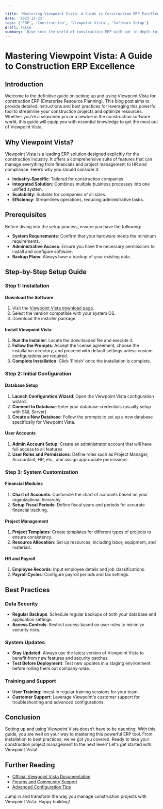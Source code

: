 ```yaml
---

title: 'Mastering Viewpoint Vista: A Guide to Construction ERP Excellence'
date: '2023-12-23'
tags: ['ERP', 'Construction', 'Viewpoint Vista', 'Software Setup']
draft: false
summary: 'Dive into the world of construction ERP with our in-depth tutorial on setting up and utilizing Viewpoint Vista. Learn best practices, from installation to optimization, for a seamless project management experience.'
---
```


# Mastering Viewpoint Vista: A Guide to Construction ERP Excellence

## Introduction

Welcome to the definitive guide on setting up and using Viewpoint Vista for construction ERP (Enterprise Resource Planning). This blog post aims to provide detailed instructions and best practices for leveraging this powerful tool to streamline your construction projects and optimize resources. Whether you're a seasoned pro or a newbie in the construction software world, this guide will equip you with essential knowledge to get the most out of Viewpoint Vista.

## Why Viewpoint Vista?

Viewpoint Vista is a leading ERP solution designed explicitly for the construction industry. It offers a comprehensive suite of features that can manage everything from financials and project management to HR and compliance. Here’s why you should consider it:

- **Industry-Specific**: Tailored for construction companies.
- **Integrated Solution**: Combines multiple business processes into one unified system.
- **Scalability**: Suitable for companies of all sizes.
- **Efficiency**: Streamlines operations, reducing administrative tasks.

## Prerequisites

Before diving into the setup process, ensure you have the following:

- **System Requirements**: Confirm that your hardware meets the minimum requirements.
- **Administrative Access**: Ensure you have the necessary permissions to install and configure software.
- **Backup Plans**: Always have a backup of your existing data.

## Step-by-Step Setup Guide

### Step 1: Installation

#### Download the Software

1. Visit the [Viewpoint Vista download page](https://viewpoint.com).
2. Select the version compatible with your system OS.
3. Download the installer package.

#### Install Viewpoint Vista

1. **Run the Installer**: Locate the downloaded file and execute it.
2. **Follow the Prompts**: Accept the license agreement, choose the installation directory, and proceed with default settings unless custom configurations are required.
3. **Complete Installation**: Click 'Finish' once the installation is complete.

### Step 2: Initial Configuration

#### Database Setup

1. **Launch Configuration Wizard**: Open the Viewpoint Vista configuration wizard.
2. **Connect to Database**: Enter your database credentials (usually setup with SQL Server). 
3. **Create a New Database**: Follow the prompts to set up a new database specifically for Viewpoint Vista.

#### User Accounts

1. **Admin Account Setup**: Create an administrator account that will have full access to all features.
2. **User Roles and Permissions**: Define roles such as Project Manager, Accountant, HR, etc., and assign appropriate permissions.

### Step 3: System Customization

#### Financial Modules

1. **Chart of Accounts**: Customize the chart of accounts based on your organizational hierarchy.
2. **Setup Fiscal Periods**: Define fiscal years and periods for accurate financial tracking.

#### Project Management

1. **Project Templates**: Create templates for different types of projects to ensure consistency.
2. **Resource Allocation**: Set up resources, including labor, equipment, and materials.

#### HR and Payroll

1. **Employee Records**: Input employee details and job classifications.
2. **Payroll Cycles**: Configure payroll periods and tax settings.

## Best Practices

### Data Security

- **Regular Backups**: Schedule regular backups of both your database and application settings.
- **Access Controls**: Restrict access based on user roles to minimize security risks.

### System Updates

- **Stay Updated**: Always use the latest version of Viewpoint Vista to benefit from new features and security patches.
- **Test Before Deployment**: Test new updates in a staging environment before rolling them out company-wide.

### Training and Support

- **User Training**: Invest in regular training sessions for your team.
- **Customer Support**: Leverage Viewpoint's customer support for troubleshooting and advanced configurations.

## Conclusion

Setting up and using Viewpoint Vista doesn’t have to be daunting. With this guide, you are well on your way to mastering this powerful ERP tool. From installation to best practices, we've got you covered. Ready to take your construction project management to the next level? Let's get started with Viewpoint Vista!

## Further Reading

- [Official Viewpoint Vista Documentation](https://viewpoint.com/documentation)
- [Forums and Community Support](https://community.viewpoint.com)
- [Advanced Configuration Tips](https://viewpoint.com/blog)

Jump in and transform the way you manage construction projects with Viewpoint Vista. Happy building!